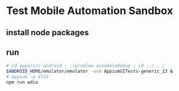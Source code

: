 # Test Mobile Automation Sandbox

## install node packages

## run

```sh
# cd apps/src-android ; ./gradlew assembleDebug ; cd ../.. ;
$ANDROID_HOME/emulator/emulator -avd AppiumUITests-generic_13 &
# appium -p 4723
npm run wdio
```